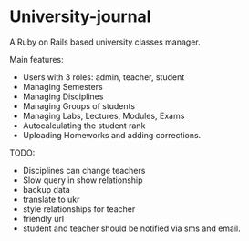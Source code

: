 # University-journal
A Ruby on Rails based university classes manager.

Main features:
- Users with 3 roles: admin, teacher, student
- Managing Semesters
- Managing Disciplines
- Managing Groups of students
- Managing Labs, Lectures, Modules, Exams
- Autocalculating the student rank
- Uploading Homeworks and adding corrections.

TODO:
- Disciplines can change teachers
- Slow query in show relationship
- backup data
- translate to ukr
- style relationships for teacher
- friendly url
- student and teacher should be notified via sms and email.